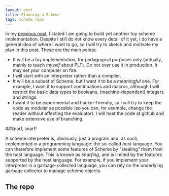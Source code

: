 ```yaml
---
layout: post
title: Planning a Scheme 
tags: scheme rops
---
```


In my [previous post](/2011/12/23/scheme-as-a-rite-of-passage.html), I stated I
am going to build yet another toy scheme implementation. Despite I still do not
know every detail of it yet, I do have a general idea of where I want to go,
so I will try to sketch and motivate my plan in this post. These are the main points:

- It will be a toy implementation, for pedagogical purposes only (actually,
  mainly to teach *myself* about PLT). Do not ever use it in production. It may set your computer on fire. 
- I will start with an interpreter rather than a compiler. 
- It will be a subset of Scheme, but I want it to be a _meaningful_ one. For example, I want it to support continuations and macros, although I will restrict the basic data types to booleans, (machine-dependent) integers and strings. 
- I want it to be experimental and hacker-friendly, so I will try to keep the code as modular as possible (so you can, for example, change the reader without affecting the evaluator). I will host the code at github and make extensive use of branching.

##Snarf, snarf!

A scheme interpreter is, obviously, just a program and, as such, implemented in
a programming language: the so-called _host_ language. You can therefore
implement some features of Scheme by "stealing" them from the host language.
This is known as _snarfing_, and is limited by the features
supported by the host language.  For example, if you implement your interpreter
in a garbage-collected language, you can rely on the underlying garbage
collector to manage scheme objects.


## The repo
